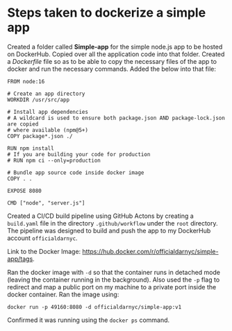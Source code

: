 # Steps taken to dockerize a simple app

Created a folder called **Simple-app** for the simple node.js app to be hosted on DockerHub. Copied over all the application code into that folder.
Created a _Dockerfile_ file so as to be able to copy the necessary files of the app to docker and run the necessary commands. Added the below
into that file:

```
FROM node:16

# Create an app directory
WORKDIR /usr/src/app

# Install app dependencies
# A wildcard is used to ensure both package.json AND package-lock.json are copied
# where available (npm@5+)
COPY package*.json ./

RUN npm install
# If you are building your code for production
# RUN npm ci --only=production

# Bundle app source code inside docker image
COPY . .

EXPOSE 8080

CMD ["node", "server.js"]
```
Created a CI/CD build pipeline using GitHub Actons by creating a `build.yaml` file in the directory `.github/workflow` under the `root` directory. The pipeline was designed to build and push the app to my DockerHub account `officialdarnyc`.

Link to the Docker Image: https://hub.docker.com/r/officialdarnyc/simple-app/tags.

Ran the docker image with `-d` so that the container runs in detached mode (leaving the container running in the background). Also used the `-p` flag to redirect and map a public port on my machine to a private port inside the docker container. Ran the image using:
```
docker run -p 49160:8080 -d officialdarnyc/simple-app:v1
```
Confirmed it was running using the `docker ps` command.